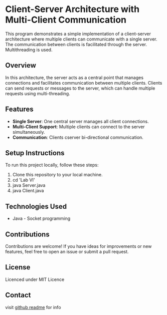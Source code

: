 # Client-Server Architecture with Multi-Client Communication

This program demonstrates a simple implementation of a client-server architecture where multiple clients can communicate with a single server. The communication between clients is facilitated through the server. Multithreading is used.

## Overview

In this architecture, the server acts as a central point that manages connections and facilitates communication between multiple clients. Clients can send requests or messages to the server, which can handle multiple requests using multi-threading.

## Features

- **Single Server**: One central server manages all client connections.
- **Multi-Client Support**: Multiple clients can connect to the server simultaneously.
- **Communication**: Clients cserver bi-directional communication.

## Setup Instructions

To run this project locally, follow these steps:

1. Clone this repository to your local machine.
2. cd 'Lab VI'
3. java Server.java
4. java Client.java

## Technologies Used

- Java - Socket programming

## Contributions

Contributions are welcome! If you have ideas for improvements or new features, feel free to open an issue or submit a pull request.

## License

Licenced under MIT Licence

## Contact

visit [github readme](https://www.github.com/sadam452) for info
